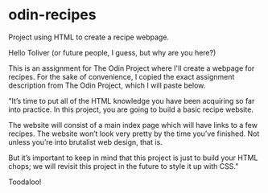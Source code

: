 # odin-recipes
Project using HTML to create a recipe webpage.

Hello Toliver (or future people, I guess, but why are you here?)

This is an assignment for The Odin Project where I'll create a webpage for recipes. For the sake of convenience, I copied the exact assignment description from The Odin Project, which I will paste below.

"It’s time to put all of the HTML knowledge you have been acquiring so far into practice. In this project, you are going to build a basic recipe website.

The website will consist of a main index page which will have links to a few recipes. The website won’t look very pretty by the time you’ve finished. Not unless you’re into brutalist web design, that is.

But it’s important to keep in mind that this project is just to build your HTML chops; we will revisit this project in the future to style it up with CSS."


Toodaloo!